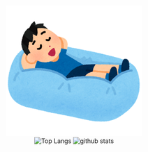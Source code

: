 <div style="text-align:center;">

<img height="300px" alt="Hirune man" src="./assets/images/hirune.png">
<div style="display:inline-blick">
<img alt="Top Langs" height="160px" src="https://github-readme-stats.vercel.app/api/top-langs/?username=c19yamamoto&hide=html&layout=compact">
<img alt="github stats" height="160px" src="https://github-readme-stats.vercel.app/api?username=c19yamamoto&show_icons=true&count_private=true">
</div>

</div>
